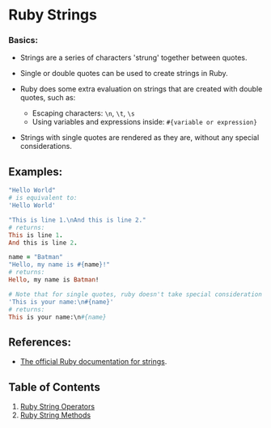 # Ruby Strings

### Basics:

- Strings are a series of characters 'strung' together between quotes.
- Single or double quotes can be used to create strings in Ruby.
- Ruby does some extra evaluation on strings that are created with double quotes, such as:

  - Escaping characters: `\n`, `\t`, `\s`
  - Using variables and expressions inside: `#{variable or expression}`

- Strings with single quotes are rendered as they are, without any special considerations.

## Examples:

```ruby
"Hello World"
# is equivalent to:
'Hello World'
```

```ruby
"This is line 1.\nAnd this is line 2."
# returns:
This is line 1.
And this is line 2.
```

```ruby
name = "Batman"
"Hello, my name is #{name}!"
# returns:
Hello, my name is Batman!
```

```ruby
# Note that for single quotes, ruby doesn't take special consideration for variables or backslashes:
'This is your name:\n#{name}'
# returns:
This is your name:\n#{name}
```

## References:

- [The official Ruby documentation for strings](http://ruby-doc.org/core-2.2.0/String.html).

## Table of Contents

1. [Ruby String Operators](Ruby-Strings-Operators)
2. [Ruby String Methods](Ruby-String-Methods)
